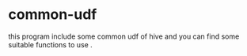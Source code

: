 # common-udf

this program include some common udf of hive and  you can find some suitable functions to use .
